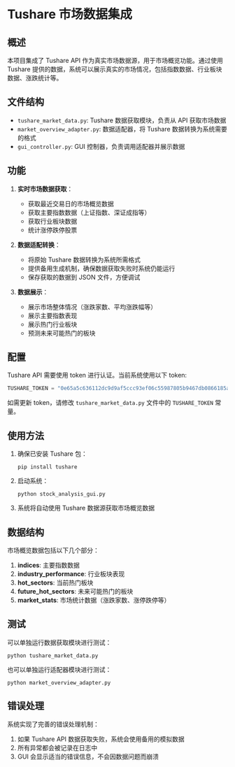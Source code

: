 # Tushare 市场数据集成

## 概述

本项目集成了 Tushare API 作为真实市场数据源，用于市场概览功能。通过使用 Tushare 提供的数据，系统可以展示真实的市场情况，包括指数数据、行业板块数据、涨跌统计等。

## 文件结构

- `tushare_market_data.py`: Tushare 数据获取模块，负责从 API 获取市场数据
- `market_overview_adapter.py`: 数据适配器，将 Tushare 数据转换为系统需要的格式
- `gui_controller.py`: GUI 控制器，负责调用适配器并展示数据

## 功能

1. **实时市场数据获取**：
   - 获取最近交易日的市场概览数据
   - 获取主要指数数据（上证指数、深证成指等）
   - 获取行业板块数据
   - 统计涨停跌停股票

2. **数据适配转换**：
   - 将原始 Tushare 数据转换为系统所需格式
   - 提供备用生成机制，确保数据获取失败时系统仍能运行
   - 保存获取的数据到 JSON 文件，方便调试

3. **数据展示**：
   - 展示市场整体情况（涨跌家数、平均涨跌幅等）
   - 展示主要指数表现
   - 展示热门行业板块
   - 预测未来可能热门的板块

## 配置

Tushare API 需要使用 token 进行认证。当前系统使用以下 token:

```python
TUSHARE_TOKEN = "0e65a5c636112dc9d9af5ccc93ef06c55987805b9467db0866185a10"
```

如需更新 token，请修改 `tushare_market_data.py` 文件中的 `TUSHARE_TOKEN` 常量。

## 使用方法

1. 确保已安装 Tushare 包：
   ```
   pip install tushare
   ```

2. 启动系统：
   ```
   python stock_analysis_gui.py
   ```

3. 系统将自动使用 Tushare 数据源获取市场概览数据

## 数据结构

市场概览数据包括以下几个部分：

1. **indices**: 主要指数数据
2. **industry_performance**: 行业板块表现
3. **hot_sectors**: 当前热门板块
4. **future_hot_sectors**: 未来可能热门的板块
5. **market_stats**: 市场统计数据（涨跌家数、涨停跌停等）

## 测试

可以单独运行数据获取模块进行测试：

```
python tushare_market_data.py
```

也可以单独运行适配器模块进行测试：

```
python market_overview_adapter.py
```

## 错误处理

系统实现了完善的错误处理机制：

1. 如果 Tushare API 数据获取失败，系统会使用备用的模拟数据
2. 所有异常都会被记录在日志中
3. GUI 会显示适当的错误信息，不会因数据问题而崩溃 
